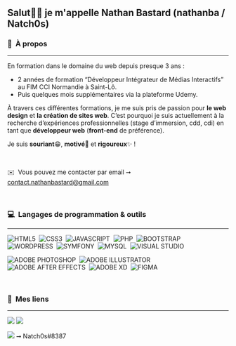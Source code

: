 <h2> Salut🙋‍♂️ je m'appelle Nathan Bastard (nathanba / Natch0s) </h2>


### 🤗 &nbsp;À propos
<hr>

En formation dans le domaine du web depuis presque 3 ans :
- 2 années de formation “Développeur Intégrateur de Médias Interactifs” au FIM CCI Normandie à Saint-Lô.
- Puis quelques mois supplémentaires via la plateforme Udemy.

À travers ces différentes formations, je me suis pris de passion pour **le web design** et **la création de sites web**.
C’est pourquoi je suis actuellement à la recherche d’expériences professionnelles (stage d’immersion, cdd, cdi) en tant que **développeur web** (**front-end** de préférence).

Je suis **souriant**😁, **motivé**👊 et **rigoureux**✨ ! 

<br>

✉️ &nbsp;Vous pouvez me contacter par email ➞ contact.nathanbastard@gmail.com


<br>

### 💻 &nbsp;Langages de programmation & outils
<hr>

![HTML5](https://img.shields.io/badge/-HTML-e34f26?logo=html5&logoColor=fff)&nbsp;
![CSS3](https://img.shields.io/badge/-CSS-1572B6?logo=css3&logoColor=fff)&nbsp;
![JAVASCRIPT](https://img.shields.io/badge/-JAVASCRIPT-F7DF1E?logo=javascript&logoColor=fff)&nbsp;
![PHP](https://img.shields.io/badge/-PHP-777BB4?logo=php&logoColor=ffffff)&nbsp;
![BOOTSTRAP](https://img.shields.io/badge/-BOOTSTRAP-7952B3?logo=bootstrap&logoColor=fff)&nbsp;
![WORDPRESS](https://img.shields.io/badge/-WORDPRESS-21759B?logo=wordpress&logoColor=ffffff)&nbsp;
![SYMFONY](https://img.shields.io/badge/-SYMFONY-000000?logo=symfony&logoColor=ffffff)&nbsp;
![MYSQL](https://img.shields.io/badge/-MYSQL-4479A1?logo=mysql&logoColor=ffffff)&nbsp;
![VISUAL STUDIO](https://img.shields.io/badge/-VISUAL%20STUDIO%20CODE-007ACC?logo=visualstudiocode&logoColor=ffffff)&nbsp; 

![ADOBE PHOTOSHOP](https://img.shields.io/badge/-ADOBE%20PHOTOSHOP-31A8FF?logo=adobephotoshop&logoColor=ffffff)&nbsp; 
![ADOBE ILLUSTRATOR](https://img.shields.io/badge/-ADOBE%20ILLUSTRATOR-FF9A00?logo=adobeillustrator&logoColor=ffffff)&nbsp;
![ADOBE AFTER EFFECTS](https://img.shields.io/badge/-ADOBE%20AFTER%20EFFECTS-9999FF?logo=adobeaftereffects&logoColor=ffffff)&nbsp;
![ADOBE XD](https://img.shields.io/badge/-ADOBE%20XD-FF61F6?logo=adobexd&logoColor=ffffff)&nbsp;
![FIGMA](https://img.shields.io/badge/Figma-F24E1E?style=flat&logo=figma&logoColor=white)&nbsp;

<br>

### 🔗 &nbsp;Mes liens
<hr>

<a href="https://nathanba.fr/"><img src="https://img.shields.io/badge/-MY%20WEBSITE-00A98F?logo=about.me&logoColor=fefefe"/></a>
<a href="https://www.linkedin.com/in/nathan-bastard-457172212/"><img src="https://img.shields.io/badge/-LINKEDIN-0A66C2?logo=linkedIn&logoColor=ffffff"/></a>
<p><img src="https://img.shields.io/badge/-DISCORD-5865F2?logo=discord&logoColor=ffffff"/> ➞ Natch0s#8387</p>
